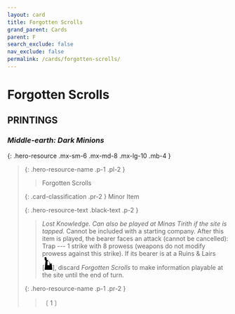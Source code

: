 ```yaml
---
layout: card
title: Forgotten Scrolls
grand_parent: Cards
parent: F
search_exclude: false
nav_exclude: false
permalink: /cards/forgotten-scrolls/
---
```


# Forgotten Scrolls


## PRINTINGS


### _Middle-earth: Dark Minions_

{: .hero-resource .mx-sm-6 .mx-md-8 .mx-lg-10 .mb-4 }
> {: .hero-resource-name .p-1 .pl-2 }
> > <div class="card-mp"></div>
> > <div class="card-name">Forgotten Scrolls</div>
>
> {: .card-classification .pr-2 }
> Minor Item
>
> {: .hero-resource-text .black-text .p-2 }
> > _Lost Knowledge._ _Can also be played at Minas Tirith if the site is tapped._ Cannot be included with a starting company. After this item is played, the bearer faces an attack (cannot be cancelled): Trap --- 1 strike with 8 prowess (weapons do not modify prowess against this strike). If its bearer is at a Ruins & Lairs <nobr>[<img src="/assets/images/ruinlair.svg">]</nobr>, discard _Forgotten Scrolls_ to make information playable at the site until the end of turn.  
> 
> {: .hero-resource-name .p-1 .pr-2 }
> > <div class="card-shield"></div>
> > <div class="card-corruption">〔 1 〕</div>

